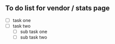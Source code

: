 ## To do list for vendor / stats page 

- [ ] task one 
- [ ] task two
  - [ ] sub task one
  - [ ] sub task two
